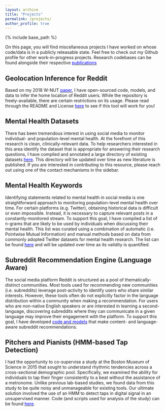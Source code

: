 ```yaml
---
layout: archive
title: "Projects"
permalink: /projects/
author_profile: true
---
```


{% include base_path %}

On this page, you will find miscellaneous projects I have worked on whose code/data is in a publicly releasable state. Feel free to check out my Github profile for other work-in-progress projects. Research codebases can be found alongside their respective [<span style="color:blue">publications</span>](kharrigian.github.io/publications/)

## Geolocation Inference for Reddit

Based on my 2018 W-NUT [<span style="color:blue">paper</span>](http://aclweb.org/anthology/W18-6103), I have open-sourced code, models, and data to infer the home location of Reddit users. While the repository is freely-available, there are certain restrictions on its usage. Please read through the README and License [<span style="color:blue">here</span>](https://github.com/kharrigian/smgeo) to see if this tool will work for you!

## Mental Health Datasets

There has been tremendous interest in using social media to monitor individual- and population-level mental health. At the forefront of this research is clean, clinically-relevant data. To help researchers interested in this area identify the dataset that is appropriate for answering their research questions, I have compiled and annotated a large directory of existing datasets [<span style="color:blue">here</span>](https://github.com/kharrigian/mental-health-datasets). This directory will be updated over time as new literature is published. If you are interested in contributing to this resource, please reach out using one of the contact mechanisms in the sidebar.

## Mental Health Keywords

Identifying statements related to mental health in social media is one straightforward approach to monitoring population-level mental health over time. For certain platforms (e.g. Twitter), obtaining historical data is difficult or even impossible. Instead, it is necessary to capture relevant posts in a constantly-monitored stream. To support this goal, I have compiled a list of n-grams that are likely to be used by individuals when discussing their mental health. This list was curated using a combination of automatic (i.e. Pointwise Mutual Information) and manual methods based on data from commonly adopted Twitter datasets for mental health research. The list can be found [<span style="color:blue">here</span>](https://github.com/kharrigian/mental-health-keywords) and will be updated over time as its validity is quantified.

## Subreddit Recommendation Engine (Language Aware)

The social media platform Reddit is structured as a pool of thematically-distinct communities. Most tools used for recommending new communities (i.e. subreddits) leverage post-activity to identify users who share similar interests. However, these tools often do not explicitly factor in the language distribution within a community when making a recommendation. For users who are non-native English speakers or are interested in learning a second-language, discovering subreddits where they can communicate in a given language may improve their engagement with the platform. To support this goal, I have developed [<span style="color:blue">code and models</span>](https://github.com/kharrigian/rrec) that make content- and language-aware subreddit recommendations.

## Pitchers and Pianists (HMM-based Tap Detection)

I had the opportunity to co-supervise a study at the Boston Museum of Science in 2015 that sought to understand rhythmic tendencies across a cross-sectional demographic pool. Specifically, we examined the ability for individuals to tap their finger consistently to a beat without the assistance of a metronome. Unlike previous lab-based studies, we found data from this study to be quite noisy and unmanageable for existing tools. Our ultimate solution involved the use of an HMM to detect taps in digital signal in an unsupervised manner. Code (and scripts used for analysis of the study) can be found [<span style="color:blue">here</span>](https://github.com/kharrigian/pitchers-and-pianists).
